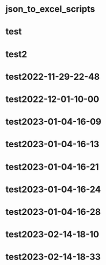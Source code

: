 # json_to_excel_scripts
# test
# test2
# test2022-11-29-22-48
# test2022-12-01-10-00
# test2023-01-04-16-09
# test2023-01-04-16-13
# test2023-01-04-16-21
# test2023-01-04-16-24
# test2023-01-04-16-28
# test2023-02-14-18-10
# test2023-02-14-18-33